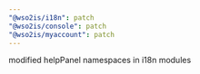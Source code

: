 ```yaml
---
"@wso2is/i18n": patch
"@wso2is/console": patch
"@wso2is/myaccount": patch
---
```


modified helpPanel namespaces in i18n modules
